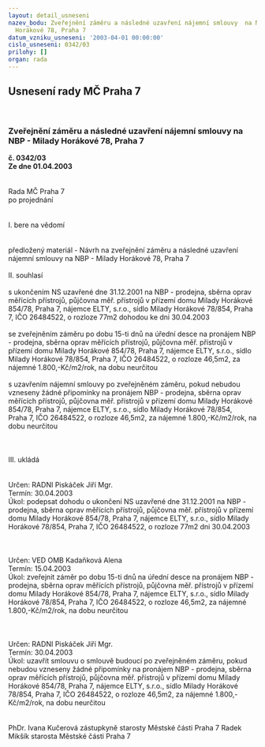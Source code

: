 ```yaml
---
layout: detail_usneseni
nazev_bodu: Zveřejnění záměru a následné uzavření nájemní smlouvy  na NBP - Milady
  Horákové 78, Praha 7
datum_vzniku_usneseni: '2003-04-01 00:00:00'
cislo_usneseni: 0342/03
prilohy: []
organ: rada
---
```

<div id="ucUsn_pList" class="usn">
	<span><h2>Usnesení rady MČ Praha 7 </h2>
<br></span><div class="standBody">
<span><h3>Zveřejnění záměru a následné uzavření nájemní smlouvy  na NBP - Milady Horákové 78, Praha 7</h3></span><div class="center">
		<strong>č. 0342/03</strong><br>
	</div>
<div class="center">
		<strong>Ze dne 01.04.2003</strong><br><br>
	</div>
<br>Rada MČ Praha 7<br>po projednání<br><br><br>I.	bere na vědomí<br><br> <br>předložený materiál - Návrh na zveřejnění záměru a následné uzavření nájemní smlouvy  na NBP - Milady Horákové 78, Praha 7<br><br>II.  souhlasí <br><br>s ukončením NS uzavřené dne 31.12.2001 na NBP - prodejna, sběrna oprav měřících přístrojů, půjčovna měř. přístrojů v přízemí domu Milady Horákové 854/78, Praha 7, nájemce ELTY, s.r.o., sídlo Milady Horákové 78/854, Praha 7, IČO 26484522, o rozloze 77m2 dohodou ke dni 30.04.2003 <br> <br>se zveřejněním záměru po dobu 15-ti dnů na úřední desce na pronájem NBP -  prodejna, sběrna oprav měřících přístrojů, půjčovna měř. přístrojů v přízemí domu Milady Horákové 854/78, Praha 7, nájemce ELTY, s.r.o., sídlo Milady Horákové 78/854, Praha 7, IČO 26484522, o rozloze 46,5m2, za nájemné  1.800,-Kč/m2/rok, na dobu neurčitou    <br><br>s uzavřením nájemní smlouvy  po zveřejněném záměru, pokud nebudou vzneseny žádné připomínky na pronájem NBP - prodejna, sběrna oprav měřících přístrojů, půjčovna měř. přístrojů v přízemí domu Milady Horákové 854/78, Praha 7, nájemce ELTY, s.r.o., sídlo Milady Horákové 78/854, <br>Praha 7, IČO 26484522, o rozloze 46,5m2, za nájemné  1.800,-Kč/m2/rok, na dobu neurčitou    <br>    <br>   <br>   <br>III.	ukládá <br><br> <br>Určen:	RADNI Piskáček Jiří Mgr.<br>Termín: 30.04.2003<br>Úkol:	podepsat dohodu o ukončení NS uzavřené dne 31.12.2001 na NBP - prodejna, sběrna oprav měřících přístrojů, půjčovna měř. přístrojů v přízemí domu Milady Horákové 854/78, Praha 7, nájemce ELTY, s.r.o., sídlo Milady Horákové 78/854, Praha 7, IČO 26484522, o rozloze 77m2 dni 30.04.2003 <br> <br><br> <br>Určen:	VED OMB Kadaňková Alena<br>Termín: 15.04.2003<br>Úkol:	zveřejnit záměr po dobu 15-ti dnů na úřední desce na pronájem NBP - prodejna, sběrna oprav měřících přístrojů, půjčovna měř. přístrojů v přízemí domu Milady Horákové 854/78, Praha 7, nájemce ELTY, s.r.o., sídlo Milady Horákové 78/854, Praha 7, IČO 26484522, o rozloze 46,5m2, za nájemné  1.800,-Kč/m2/rok, na dobu neurčitou<br> <br><br> <br>Určen:	RADNI Piskáček Jiří Mgr.<br>Termín: 30.04.2003<br>Úkol:	uzavřít smlouvu o smlouvě budoucí po zveřejněném záměru, pokud nebudou vzneseny žádné připomínky na pronájem NBP - prodejna, sběrna oprav měřících přístrojů, půjčovna měř. přístrojů v přízemí domu Milady Horákové 854/78, Praha 7, nájemce ELTY, s.r.o., sídlo Milady Horákové 78/854, Praha 7, IČO 26484522, o rozloze 46,5m2, za nájemné  1.800,-Kč/m2/rok, na dobu neurčitou<br> <br> 	<br>PhDr. Ivana Kučerová zástupkyně starosty Městské části Praha 7	 Radek Mikšík starosta Městské části Praha 7<br>	<br><br>
</div>
</div>